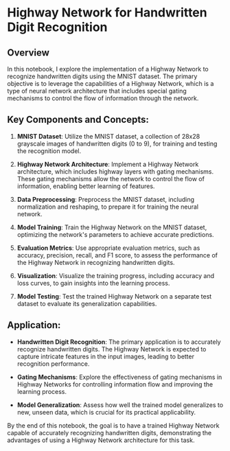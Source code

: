 # Highway Network for Handwritten Digit Recognition

## Overview

In this notebook, I explore the implementation of a Highway Network to recognize handwritten digits using the MNIST dataset. The primary objective is to leverage the capabilities of a Highway Network, which is a type of neural network architecture that includes special gating mechanisms to control the flow of information through the network.

## Key Components and Concepts:

1. **MNIST Dataset**: Utilize the MNIST dataset, a collection of 28x28 grayscale images of handwritten digits (0 to 9), for training and testing the recognition model.

2. **Highway Network Architecture**: Implement a Highway Network architecture, which includes highway layers with gating mechanisms. These gating mechanisms allow the network to control the flow of information, enabling better learning of features.

3. **Data Preprocessing**: Preprocess the MNIST dataset, including normalization and reshaping, to prepare it for training the neural network.

4. **Model Training**: Train the Highway Network on the MNIST dataset, optimizing the network's parameters to achieve accurate predictions.

5. **Evaluation Metrics**: Use appropriate evaluation metrics, such as accuracy, precision, recall, and F1 score, to assess the performance of the Highway Network in recognizing handwritten digits.

6. **Visualization**: Visualize the training progress, including accuracy and loss curves, to gain insights into the learning process.

7. **Model Testing**: Test the trained Highway Network on a separate test dataset to evaluate its generalization capabilities.

## Application:

- **Handwritten Digit Recognition**: The primary application is to accurately recognize handwritten digits. The Highway Network is expected to capture intricate features in the input images, leading to better recognition performance.

- **Gating Mechanisms**: Explore the effectiveness of gating mechanisms in Highway Networks for controlling information flow and improving the learning process.

- **Model Generalization**: Assess how well the trained model generalizes to new, unseen data, which is crucial for its practical applicability.

By the end of this notebook, the goal is to have a trained Highway Network capable of accurately recognizing handwritten digits, demonstrating the advantages of using a Highway Network architecture for this task.
